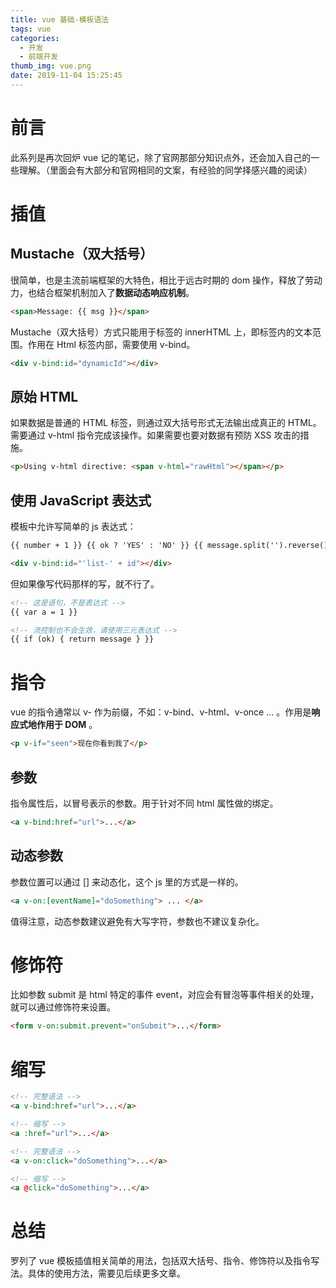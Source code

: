 ```yaml
---
title: vue 基础-模板语法
tags: vue
categories:
  - 开发
  - 前端开发
thumb_img: vue.png
date: 2019-11-04 15:25:45
---
```



# 前言

此系列是再次回炉 vue 记的笔记，除了官网那部分知识点外，还会加入自己的一些理解。（里面会有大部分和官网相同的文案，有经验的同学择感兴趣的阅读）

# 插值

## Mustache（双大括号）

很简单，也是主流前端框架的大特色，相比于远古时期的 dom 操作，释放了劳动力，也结合框架机制加入了**数据动态响应机制**。

```html
<span>Message: {{ msg }}</span>
```

Mustache（双大括号）方式只能用于标签的 innerHTML 上，即标签内的文本范围。作用在 Html 标签内部，需要使用 v-bind。

```html
<div v-bind:id="dynamicId"></div>
```

## 原始 HTML

如果数据是普通的 HTML 标签，则通过双大括号形式无法输出成真正的 HTML。需要通过 v-html 指令完成该操作。如果需要也要对数据有预防 XSS 攻击的措施。

```html
<p>Using v-html directive: <span v-html="rawHtml"></span></p>
```

## 使用 JavaScript 表达式

模板中允许写简单的 js 表达式：

```html
{{ number + 1 }} {{ ok ? 'YES' : 'NO' }} {{ message.split('').reverse().join('') }}

<div v-bind:id="'list-' + id"></div>
```

但如果像写代码那样的写，就不行了。

```html
<!-- 这是语句，不是表达式 -->
{{ var a = 1 }}

<!-- 流控制也不会生效，请使用三元表达式 -->
{{ if (ok) { return message } }}
```

# 指令

vue 的指令通常以 v- 作为前缀，不如：v-bind、v-html、v-once ... 。作用是**响应式地作用于 DOM** 。

```html
<p v-if="seen">现在你看到我了</p>
```

## 参数

指令属性后，以冒号表示的参数。用于针对不同 html 属性做的绑定。

```html
<a v-bind:href="url">...</a>
```

## 动态参数

参数位置可以通过 [] 来动态化，这个 js 里的方式是一样的。

```html
<a v-on:[eventName]="doSomething"> ... </a>
```

值得注意，动态参数建议避免有大写字符，参数也不建议复杂化。

# 修饰符

比如参数 submit 是 html 特定的事件 event，对应会有冒泡等事件相关的处理，就可以通过修饰符来设置。

```html
<form v-on:submit.prevent="onSubmit">...</form>
```

# 缩写

```html
<!-- 完整语法 -->
<a v-bind:href="url">...</a>

<!-- 缩写 -->
<a :href="url">...</a>
```

```html
<!-- 完整语法 -->
<a v-on:click="doSomething">...</a>

<!-- 缩写 -->
<a @click="doSomething">...</a>
```

# 总结

罗列了 vue 模板插值相关简单的用法，包括双大括号、指令、修饰符以及指令写法。具体的使用方法，需要见后续更多文章。
